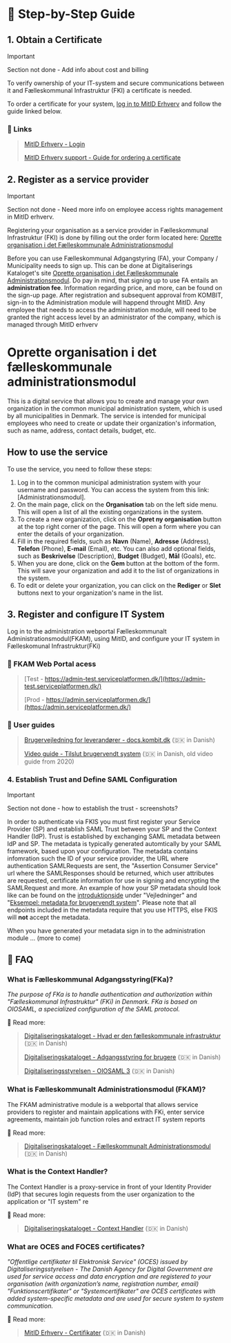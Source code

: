# 👣 Step-by-Step Guide

## 1. Obtain a Certificate


> [!IMPORTANT]  
> Section not done - Add info about cost and billing

To verify ownership of your IT-system and secure communications between it and Fælleskommunal Infrastruktur (FKI) a certificate is needed.

To order a certificate for your system, [log in to MitID Erhverv](https://mitid-erhverv.dk) and follow the guide linked below.

### 🔗 Links
> [MitID Erhverv - Login](https://mitid-erhverv.dk)
>
> [MitID Erhverv support - Guide for ordering a certificate ](https://mitid-erhverv.dk/support/vejledning/anvendelse/brugeradministrator/certifikater/bestil-et-organisationscertifikat/)

 ## 2. Register as a service provider

> [!IMPORTANT]  
> Section not done - Need more info on employee access rights management in MitID erhverv.

Registering your organisation as a service provider in Fælleskommunal Infrastruktur (FKI) is done by filling out the order form located here: 
[Oprette organisation i det Fælleskommunale Administrationsmodul](https://digitaliseringskataloget.dk/oprette-organisation-i-det-faelleskommunale-administrationsmodul)


Before you can use Fælleskommunal Adgangstyring (FA), your Company / Municipality needs to sign up. This can be done at Digitaliserings Kataloget's site [Oprette organisation i det Fælleskommunale Administrationsmodul](https://digitaliseringskataloget.dk/oprette-organisation-i-det-faelleskommunale-administrationsmodul). Do pay in mind, that signing up to use FA entails an __administration fee__. Information regarding price, and more, can be found on the sign-up page. After registration and subsequent approval from KOMBIT, sign-in to the Administration module will happend throught MitID. Any employee that needs to access the administration module, will need to be granted the right access level by an administrator of the company, which is managed through MitID erhverv

# Oprette organisation i det fælleskommunale administrationsmodul

This is a digital service that allows you to create and manage your own organization in the common municipal administration system, which is used by all municipalities in Denmark. The service is intended for municipal employees who need to create or update their organization's information, such as name, address, contact details, budget, etc.

## How to use the service

To use the service, you need to follow these steps:

1. Log in to the common municipal administration system with your username and password. You can access the system from this link: [Administrationsmodul].
2. On the main page, click on the **Organisation** tab on the left side menu. This will open a list of all the existing organizations in the system.
3. To create a new organization, click on the **Opret ny organisation** button at the top right corner of the page. This will open a form where you can enter the details of your organization.
4. Fill in the required fields, such as **Navn** (Name), **Adresse** (Address), **Telefon** (Phone), **E-mail** (Email), etc. You can also add optional fields, such as **Beskrivelse** (Description), **Budget** (Budget), **Mål** (Goals), etc.
5. When you are done, click on the **Gem** button at the bottom of the form. This will save your organization and add it to the list of organizations in the system.
6. To edit or delete your organization, you can click on the **Rediger** or **Slet** buttons next to your organization's name in the list.

## 3. Register and configure IT System

Log in to the administration webportal Fælleskommunalt Administrationsmodul(FKAM), using MitID, and configure your IT system in Fælleskomunal Infrastruktur(FKi)

### 🔗 FKAM Web Portal acess

> [Test - https://admin-test.serviceplatformen.dk/](https://admin-test.serviceplatformen.dk/)
>
> [Prod - https://admin.serviceplatformen.dk/](https://admin.serviceplatformen.dk/)

### 📖 User guides

> [Brugervejledning for
> leverandører - docs.kombit.dk](https://docs.kombit.dk/id/3921b1af "docs.kombit.dk") (🇩🇰 in Danish)
>
> [Video guide - Tilslut brugervendt system](https://vimeo.com/484429700#t=187s "vimeo.com") (🇩🇰 in Danish, old video guide from 2020)

### 4. Establish Trust and Define SAML Configuration

> [!IMPORTANT]  
> Section not done - how to establish the trust - screenshots?

In order to authenticate via FKIS you must first register your Service Provider (SP) and establish SAML Trust between your SP and the Context Handler (IdP). Trust is established by exchanging SAML metadata between IdP and SP.
The metadata is typically generated automtically by your SAML framework, based upon your configuration. The metadata contains infomration such the ID of your service provider, the URL where authentication SAMLRequests are sent, the "Assertion Consumer Service" url where the SAMLResponses should be returned, which user attributes are requested, certificate information for use in signing and encrypting the SAMLRequest and more. An example of how your SP metadata should look like can be found on the [introduktionside](https://digitaliseringskataloget.dk/l%C3%B8sninger/adgangsstyring-brugere) under "Vejledninger" and "[Eksempel: metadata for brugervendt system](https://digitaliseringskatalog.dk/sites/default/files/2020-05/Brugervendt%20system%20metadata%20eksempel.xml)". Please note that all endpoints included in the metadata require that you use HTTPS, else FKIS will __not__ accept the metadata.

When you have generated your metadata sign in to the administration module ... (more to come)


## 💬 FAQ

### What is Fælleskommunal Adgangsstyring(FKa)?

*The purpose of FKa is to handle authentication and authorization within "Fælleskommunal Infrastruktur" (FKi) in Denmark.
FKa is based on OIOSAML, a specialized configuration of the SAML protocol.*

📖 Read more:

> [Digitaliseringskataloget - Hvad er den fælleskommunale infrastruktur](https://digitaliseringskataloget.dk/om-den-f%C3%A6lleskommunale-infrastruktur "digitaliseringskataloget.dk") (🇩🇰 in Danish)
>
> [Digitaliseringskataloget - Adgangsstyring for brugere](https://digitaliseringskataloget.dk/l%C3%B8sninger/adgangsstyring-brugere "digitaliseringskataloget.dk") (🇩🇰 in Danish)
>
> [Digitaliseringsstyrelsen - OIOSAML 3](https://digst.dk/it-loesninger/nemlog-in/anvendelse/oiosaml-3/ "digst.dk") (🇩🇰 in Danish)

### What is Fælleskommunalt Administrationsmodul (FKAM)?

The FKAM administrative module is a webportal that allows service providers to register and maintain applications with FKi, enter service agreements, maintain job function roles and extract IT system reports

📖 Read more:

> [Digitaliseringskataloget - Fælleskommunalt Administrationsmodul](https://digitaliseringskataloget.dk/l%C3%B8sninger/administrationsmodul "digitaliseringskataloget.dk") (🇩🇰 in Danish)

### What is the Context Handler?

The Context Handler is a proxy-service in front of your Identity Provider (IdP) that secures login requests from the user organization to the application or "IT system" re

📖 Read more:

> [Digitaliseringskataloget - Context Handler](https://digitaliseringskataloget.dk/l%C3%B8sninger/adgangsstyring-brugere#ContextHandler "digitaliseringskataloget.dk") (🇩🇰 in Danish)

### What are OCES and FOCES certificates?

*"Offentlige certifikater til Elektronisk Service" (OCES) issued by Digitaliseringsstyrelsen - The Danish Agency for Digital Government  are used for service access and data encryption and are registered to your organisation (with organization’s name, registration number, email)
"Funktionscertifikater" or "Systemcertifikater" are OCES certificates with added system-specific metadata and are used for secure system to system communication.*

📖 Read more:

> [MitID Erhverv - Certifikater](https://mitid-erhverv.dk/avanceret/certifikater/ "MitID Erhverv") (🇩🇰 in Danish)
